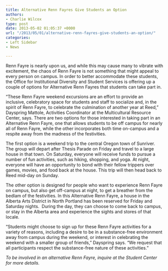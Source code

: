 ```yaml
---
title: Alternative Renn Fayres Give Students an Option
authors:
- Charlie Wilcox
type: post
date: 2013-05-02 01:05:37 +0000
url: "/2013/05/01/alternative-renn-fayres-give-students-an-option/"
categories:
- Left Sidebar
- News

---
```

Renn Fayre is nearly upon us, and while this may cause many to vibrate with excitement, the chaos of Renn Fayre is not something that might appeal to every person on campus. In order to better accommodate these students, the Office for Institutional Diversity and Student Services is offering up a couple of options for Alternative Renn Fayres that students can take part in.

“These Renn Fayre weekend excursions are an effort to provide an inclusive, celebratory space for students and staff to socialize and, in the spirit of Renn Fayre, to celebrate the culmination of another year at Reed,” Dayspring Mattole, Activities Coordinator at the Multicultural Resource Center, says. There are two options for those interested in taking part in an Alternative Renn Fayre, one that allows students to be off campus for nearly all of Renn Fayre, while the other incorporates both time on-campus and a respite away from the madness of the festivities.

The first option is a weekend trip to the central Oregon town of Sunriver. The group will depart after Thesis Parade on Friday and travel to a large house in that town. On Saturday, everyone will receive funds to pursue a number of fun activities, such as hiking, shopping, and yoga. At night, everyone will have an opportunity to bond with their fellow trippers over games, movies, and food back at the house. This trip will then head back to Reed mid-day on Sunday.

The other option is designed for people who want to experience Renn Fayre on campus, but also get off-campus at night, to get a breather from the bedlam of the festivities. In this Alternative Renn Fayre, a house in the Alberta Arts District in North Portland has been reserved for Friday and Saturday nights.  During the day, they can choose to come back to campus, or stay in the Alberta area and experience the sights and stores of that locale.

“Students might choose to sign up for these Renn Fayre activities for a variety of reasons, including a desire to be in a substance-free environment away from campus during the weekend, or interest in celebrating the weekend with a smaller group of friends,” Dayspring says. “We request that all participants respect the substance-free nature of these activities.”

_To be involved in an alternative Renn Fayre, inquire at the Student Center for more details._